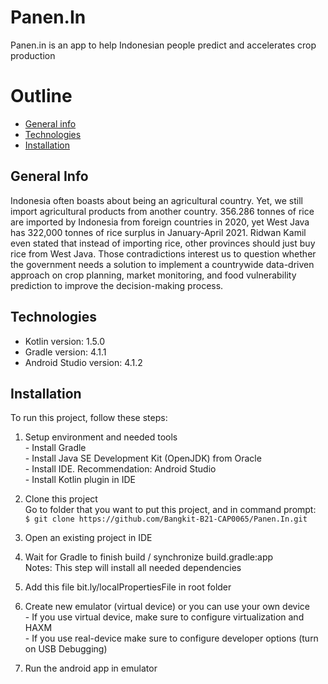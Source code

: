 # Panen.In
Panen.in is an app to help Indonesian people predict and accelerates crop production

# Outline
* [General info](#general-info)
* [Technologies](#technologies)
* [Installation](#installation)

## General Info
Indonesia often boasts about being an agricultural country. Yet, we still import agricultural products from another country. 356.286 tonnes of rice are imported by Indonesia from foreign countries in 2020, yet West Java has 322,000 tonnes of rice surplus in January-April 2021. Ridwan Kamil even stated that instead of importing rice, other provinces should just buy rice from West Java. Those contradictions interest us to question whether the government needs a solution to implement a countrywide data-driven approach on crop planning, market monitoring, and food vulnerability prediction to improve the decision-making process. 

## Technologies
  * Kotlin version: 1.5.0
  * Gradle version: 4.1.1
  * Android Studio version: 4.1.2

## Installation
To run this project, follow these steps:

  1. Setup environment and needed tools  
    - Install Gradle   
    - Install Java SE Development Kit (OpenJDK) from Oracle  
    - Install IDE. Recommendation: Android Studio  
    - Install Kotlin plugin in IDE  

  2. Clone this project <br />
    Go to folder that you want to put this project, and in command prompt: <br />
    ```
    $ git clone https://github.com/Bangkit-B21-CAP0065/Panen.In.git
    ```

  3. Open an existing project in IDE

  4. Wait for Gradle to finish build / synchronize build.gradle:app    
    Notes: This step will install all needed dependencies 

  5. Add this file bit.ly/localPropertiesFile in root folder
 
  6. Create new emulator (virtual device) or you can use your own device  
    - If you use virtual device, make sure to configure virtualization and HAXM  
    - If you use real-device make sure to configure developer options (turn on USB Debugging)

  7. Run the android app in emulator
